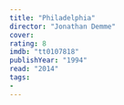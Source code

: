 ```yaml
---
title: "Philadelphia"
director: "Jonathan Demme"
cover: 
rating: 8
imdb: "tt0107818"
publishYear: "1994"
read: "2014"
tags:
- 
---
```

